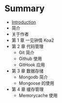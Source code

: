 # Summary

* [Introduction](README.md)
* 简介
* 关于作者
* 第 1 章  一见钟情 Koa2
* 第 2 章  代码管理
   * Git  简介
   * Github  使用
   * GitHook 应用
* 第 3 章  数据存储
   * Mongodb  简介
   * Mongoose 的使用
* 第 4 章  缓存管理
   * Memorycache  使用

